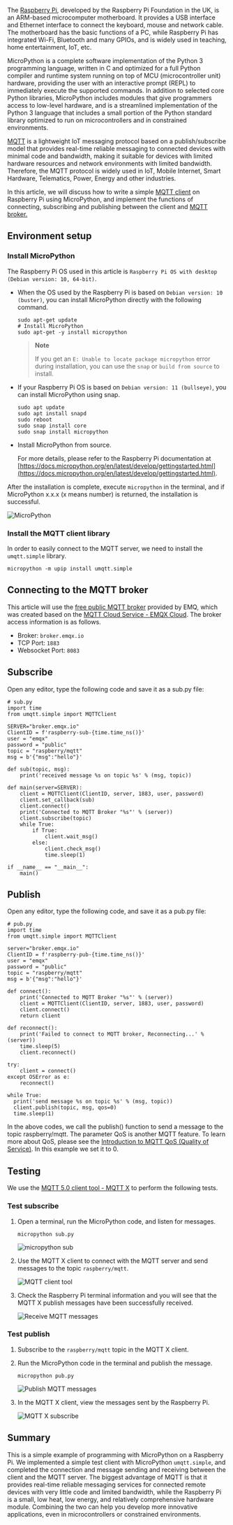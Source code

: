 The [Raspberry Pi](https://www.raspberrypi.org/), developed by the Raspberry Pi Foundation in the UK, is an ARM-based microcomputer motherboard. It provides a USB interface and Ethernet interface to connect the keyboard, mouse and network cable. The motherboard has the basic functions of a PC, while Raspberry Pi has integrated Wi-Fi, Bluetooth and many GPIOs, and is widely used in teaching, home entertainment, IoT, etc.

MicroPython is a complete software implementation of the Python 3 programming language, written in C and optimized for a full Python compiler and runtime system running on top of MCU (microcontroller unit) hardware, providing the user with an interactive prompt (REPL) to immediately execute the supported commands. In addition to selected core Python libraries, MicroPython includes modules that give programmers access to low-level hardware, and is a streamlined implementation of the Python 3 language that includes a small portion of the Python standard library optimized to run on microcontrollers and in constrained environments.

[MQTT](https://www.emqx.com/en/mqtt) is a lightweight IoT messaging protocol based on a publish/subscribe model that provides real-time reliable messaging to connected devices with minimal code and bandwidth, making it suitable for devices with limited hardware resources and network environments with limited bandwidth. Therefore, the MQTT protocol is widely used in IoT, Mobile Internet, Smart Hardware, Telematics, Power, Energy and other industries.

In this article, we will discuss how to write a simple [MQTT client](https://www.emqx.com/en/mqtt-client-sdk) on Raspberry Pi using MicroPython, and implement the functions of connecting, subscribing and publishing between the client and [MQTT broker.](https://www.emqx.com/en/mqtt/public-mqtt5-broker)


## Environment setup

### Install MicroPython

   The Raspberry Pi OS used in this article is `Raspberry Pi OS with desktop
(Debian version: 10, 64-bit)`.

- When the OS used by the Raspberry Pi is based on `Debian version: 10 (buster)`, you can install MicroPython directly with the following command.

   ```
   sudo apt-get update
   # Install MicroPython
   sudo apt-get -y install micropython
   ```

   > **Note**
   >
   > If you get an `E: Unable to locate package micropython` error during installation, you can use the `snap` or `build from source` to install.

- If your Raspberry Pi OS is based on `Debian version: 11 (bullseye)`, you can install MicroPython using snap.

   ```
   sudo apt update
   sudo apt install snapd
   sudo reboot
   sudo snap install core
   sudo snap install micropython
   ```

- Install MicroPython from source.

   For more details, please refer to the Raspberry Pi documentation at [https://docs.micropython.org/en/latest/develop/gettingstarted.html](https://docs.micropython.org/en/latest/develop/gettingstarted.html).


After the installation is complete, execute `micropython` in the terminal, and if MicroPython x.x.x (x means number) is returned, the installation is successful.

![MicroPython](https://assets.emqx.com/images/b9b6de52e3c29063df1f4d906d52e578.png)

### Install the MQTT client library

In order to easily connect to the MQTT server, we need to install the `umqtt.simple` library.

```
micropython -m upip install umqtt.simple
```

   
## Connecting to the MQTT broker

This article will use the [free public MQTT broker](https://www.emqx.com/en/mqtt/public-mqtt5-broker) provided by EMQ, which was created based on the [MQTT Cloud Service - EMQX Cloud](https://www.emqx.com/en/cloud). The broker access information is as follows.

- Broker: `broker.emqx.io`
- TCP Port: `1883`
- Websocket Port: `8083`


## Subscribe

Open any editor, type the following code and save it as a sub.py file:

```
# sub.py
import time
from umqtt.simple import MQTTClient

SERVER="broker.emqx.io"
ClientID = f'raspberry-sub-{time.time_ns()}'
user = "emqx"
password = "public"
topic = "raspberry/mqtt"
msg = b'{"msg":"hello"}'

def sub(topic, msg):
    print('received message %s on topic %s' % (msg, topic))

def main(server=SERVER):
    client = MQTTClient(ClientID, server, 1883, user, password)
    client.set_callback(sub)
    client.connect()
    print('Connected to MQTT Broker "%s"' % (server))
    client.subscribe(topic)
    while True:
        if True:
            client.wait_msg()
        else:
            client.check_msg()
            time.sleep(1)

if __name__ == "__main__":
    main()
```


## Publish

Open any editor, type the following code, and save it as a pub.py file:

```
# pub.py
import time
from umqtt.simple import MQTTClient

server="broker.emqx.io"
ClientID = f'raspberry-pub-{time.time_ns()}'
user = "emqx"
password = "public"
topic = "raspberry/mqtt"
msg = b'{"msg":"hello"}'

def connect():
    print('Connected to MQTT Broker "%s"' % (server))
    client = MQTTClient(ClientID, server, 1883, user, password)
    client.connect()
    return client

def reconnect():
    print('Failed to connect to MQTT broker, Reconnecting...' % (server))
    time.sleep(5)
    client.reconnect()

try:
    client = connect()
except OSError as e:
    reconnect()

while True:
  print('send message %s on topic %s' % (msg, topic))
  client.publish(topic, msg, qos=0)
  time.sleep(1)
```

In the above codes, we call the publish() function to send a message to the topic raspberry/mqtt. The parameter QoS is another MQTT feature. To learn more about QoS, please see the [Introduction to MQTT QoS (Quality of Service)](https://www.emqx.com/en/blog/introduction-to-mqtt-qos). In this example we set it to 0.


## Testing

We use the [MQTT 5.0 client tool - MQTT X](https://mqttx.app/) to perform the following tests.

### Test subscribe

1. Open a terminal, run the MicroPython code, and listen for messages.

   ```
   micropython sub.py
   ```

   ![micropython sub](https://assets.emqx.com/images/5aceddabb0706609862ba8f6c8436c14.png)

2. Use the MQTT X client to connect with the MQTT server and send messages to the topic `raspberry/mqtt`.

   ![MQTT client tool](https://assets.emqx.com/images/8ebd27d6b93c80dd77a44571557e8bfe.png)

3. Check the Raspberry Pi terminal information and you will see that the MQTT X publish messages have been successfully received.

   ![Receive MQTT messages](https://assets.emqx.com/images/30cf035b0136f7991990705ed76ec24f.png)

### Test publish

1. Subscribe to the `raspberry/mqtt` topic in the MQTT X client.

2. Run the MicroPython code in the terminal and publish the message.

   ```
   micropython pub.py
   ```

   ![Publish MQTT messages](https://assets.emqx.com/images/cdd350b4bb8e9506225f922de1e295dd.png)

3. In the MQTT X client, view the messages sent by the Raspberry Pi.

   ![MQTT X subscribe](https://assets.emqx.com/images/94abe428d1a1431d288630e90fd17f57.png)


## Summary

This is a simple example of programming with MicroPython on a Raspberry Pi. We implemented a simple test client with MicroPython `umqtt.simple`, and completed the connection and message sending and receiving between the client and the MQTT server. The biggest advantage of MQTT is that it provides real-time reliable messaging services for connected remote devices with very little code and limited bandwidth, while the Raspberry Pi is a small, low heat, low energy, and relatively comprehensive hardware module. Combining the two can help you develop more innovative applications, even in microcontrollers or constrained environments.
